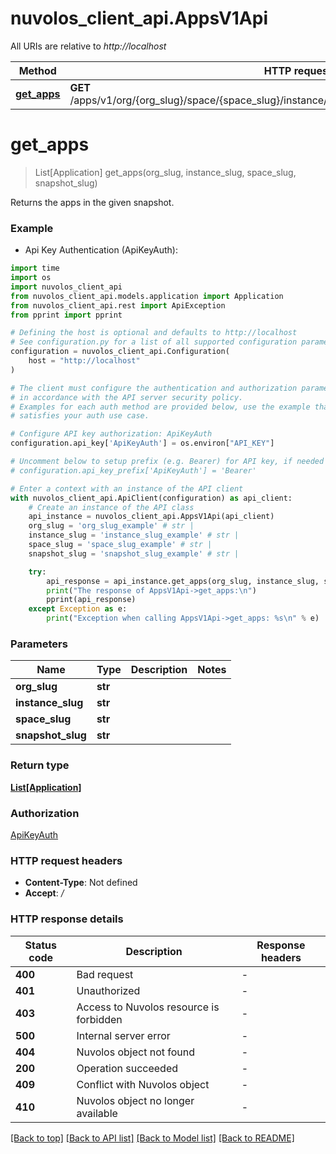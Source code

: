 # nuvolos_client_api.AppsV1Api

All URIs are relative to *http://localhost*

Method | HTTP request | Description
------------- | ------------- | -------------
[**get_apps**](AppsV1Api.md#get_apps) | **GET** /apps/v1/org/{org_slug}/space/{space_slug}/instance/{instance_slug}/snapshot/{snapshot_slug} | 


# **get_apps**
> List[Application] get_apps(org_slug, instance_slug, space_slug, snapshot_slug)



Returns the apps in the given snapshot.

### Example

* Api Key Authentication (ApiKeyAuth):

```python
import time
import os
import nuvolos_client_api
from nuvolos_client_api.models.application import Application
from nuvolos_client_api.rest import ApiException
from pprint import pprint

# Defining the host is optional and defaults to http://localhost
# See configuration.py for a list of all supported configuration parameters.
configuration = nuvolos_client_api.Configuration(
    host = "http://localhost"
)

# The client must configure the authentication and authorization parameters
# in accordance with the API server security policy.
# Examples for each auth method are provided below, use the example that
# satisfies your auth use case.

# Configure API key authorization: ApiKeyAuth
configuration.api_key['ApiKeyAuth'] = os.environ["API_KEY"]

# Uncomment below to setup prefix (e.g. Bearer) for API key, if needed
# configuration.api_key_prefix['ApiKeyAuth'] = 'Bearer'

# Enter a context with an instance of the API client
with nuvolos_client_api.ApiClient(configuration) as api_client:
    # Create an instance of the API class
    api_instance = nuvolos_client_api.AppsV1Api(api_client)
    org_slug = 'org_slug_example' # str | 
    instance_slug = 'instance_slug_example' # str | 
    space_slug = 'space_slug_example' # str | 
    snapshot_slug = 'snapshot_slug_example' # str | 

    try:
        api_response = api_instance.get_apps(org_slug, instance_slug, space_slug, snapshot_slug)
        print("The response of AppsV1Api->get_apps:\n")
        pprint(api_response)
    except Exception as e:
        print("Exception when calling AppsV1Api->get_apps: %s\n" % e)
```



### Parameters


Name | Type | Description  | Notes
------------- | ------------- | ------------- | -------------
 **org_slug** | **str**|  | 
 **instance_slug** | **str**|  | 
 **space_slug** | **str**|  | 
 **snapshot_slug** | **str**|  | 

### Return type

[**List[Application]**](Application.md)

### Authorization

[ApiKeyAuth](../README.md#ApiKeyAuth)

### HTTP request headers

 - **Content-Type**: Not defined
 - **Accept**: */*

### HTTP response details

| Status code | Description | Response headers |
|-------------|-------------|------------------|
**400** | Bad request |  -  |
**401** | Unauthorized |  -  |
**403** | Access to Nuvolos resource is forbidden |  -  |
**500** | Internal server error |  -  |
**404** | Nuvolos object not found |  -  |
**200** | Operation succeeded |  -  |
**409** | Conflict with Nuvolos object |  -  |
**410** | Nuvolos object no longer available |  -  |

[[Back to top]](#) [[Back to API list]](../README.md#documentation-for-api-endpoints) [[Back to Model list]](../README.md#documentation-for-models) [[Back to README]](../README.md)

